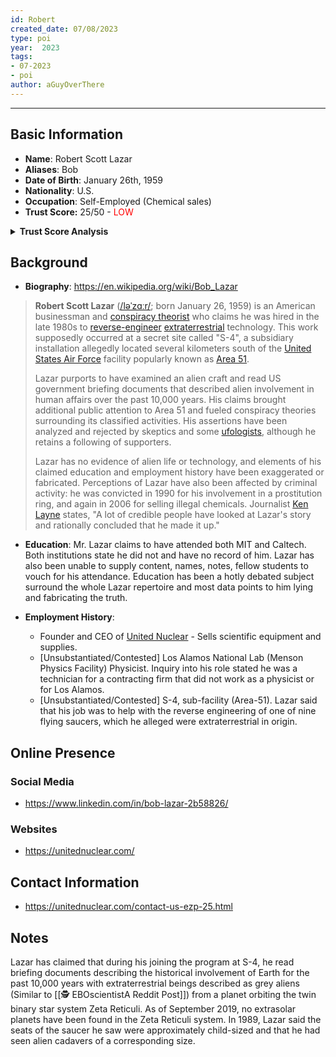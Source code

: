 ```yaml
---
id: Robert
created_date: 07/08/2023
type: poi
year:  2023
tags:
- 07-2023
- poi
author: aGuyOverThere
---
```


----

## Basic Information

- **Name**: Robert Scott Lazar
- **Aliases**: Bob
- **Date of Birth**: January 26th, 1959
- **Nationality**: U.S.
- **Occupation**: Self-Employed (Chemical sales)
- **Trust Score:** 25/50 - <span style="color: red;">LOW</span>

<details>
<summary><b>Trust Score Analysis</b></summary>
<IMG src="https://publish-01.obsidian.md/access/1c31a6f93f82a49b0a9eb31193d6cdec/_images/Robert_Lazar_Trust_Score.png" alt="Trust Score"/>
</details>

## Background

- **Biography**: https://en.wikipedia.org/wiki/Bob_Lazar
> **Robert Scott Lazar** ([/ləˈzɑːr/](https://en.wikipedia.org/wiki/Help:IPA/English "Help:IPA/English"); born January 26, 1959) is an American businessman and [conspiracy theorist](https://en.wikipedia.org/wiki/Conspiracy_theory "Conspiracy theory") who claims he was hired in the late 1980s to [reverse-engineer](https://en.wikipedia.org/wiki/Reverse_engineering "Reverse engineering") [extraterrestrial](https://en.wikipedia.org/wiki/Extraterrestrial_life "Extraterrestrial life") technology. This work supposedly occurred at a secret site called "S-4", a subsidiary installation allegedly located several kilometers south of the [United States Air Force](https://en.wikipedia.org/wiki/United_States_Air_Force "United States Air Force") facility popularly known as [Area 51](https://en.wikipedia.org/wiki/Area_51 "Area 51").
> 
> Lazar purports to have examined an alien craft and read US government briefing documents that described alien involvement in human affairs over the past 10,000 years. His claims brought additional public attention to Area 51 and fueled conspiracy theories surrounding its classified activities. His assertions have been analyzed and rejected by skeptics and some [ufologists](https://en.wikipedia.org/wiki/Ufology "Ufology"), although he retains a following of supporters.
> 
> Lazar has no evidence of alien life or technology, and elements of his claimed education and employment history have been exaggerated or fabricated. Perceptions of Lazar have also been affected by criminal activity: he was convicted in 1990 for his involvement in a prostitution ring, and again in 2006 for selling illegal chemicals. Journalist [Ken Layne](https://en.wikipedia.org/wiki/Ken_Layne "Ken Layne") states, "A lot of credible people have looked at Lazar's story and rationally concluded that he made it up."


- **Education**: Mr. Lazar claims to have attended both MIT and Caltech. Both institutions state he did not and have no record of him. Lazar has also been unable to supply content, names, notes, fellow students to vouch for his attendance. Education has been a hotly debated subject surround the whole Lazar repertoire and most data points to him lying and fabricating the truth. 

- **Employment History**: 
	- Founder and CEO of [United Nuclear](https://unitednuclear.com/) - Sells scientific equipment and supplies. 
	- [Unsubstantiated/Contested] Los Alamos National Lab (Menson Physics Facility) Physicist. Inquiry into his role stated he was a technician for a contracting firm that did not work as a physicist or for Los Alamos. 
	- [Unsubstantiated/Contested] S-4, sub-facility (Area-51). Lazar said that his job was to help with the reverse engineering of one of nine flying saucers, which he alleged were extraterrestrial in origin.

## Online Presence

### Social Media

- https://www.linkedin.com/in/bob-lazar-2b58826/

### Websites

- https://unitednuclear.com/

## Contact Information

- https://unitednuclear.com/contact-us-ezp-25.html

## Notes

Lazar has claimed that during his joining the program at S-4, he read briefing documents describing the historical involvement of Earth for the past 10,000 years with extraterrestrial beings described as grey aliens (Similar to [[🕵️ EBOscientistA Reddit Post]]) from a planet orbiting the twin binary star system Zeta Reticuli. As of September 2019, no extrasolar planets have been found in the Zeta Reticuli system. In 1989, Lazar said the seats of the saucer he saw were approximately child-sized and that he had seen alien cadavers of a corresponding size.